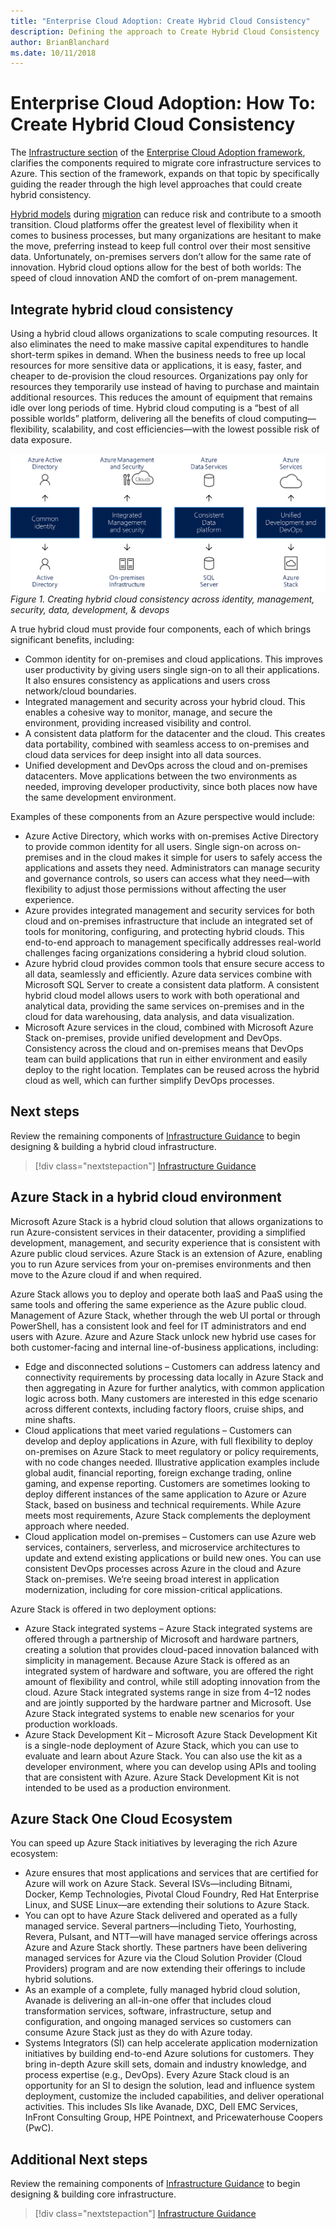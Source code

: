 ```yaml
---
title: "Enterprise Cloud Adoption: Create Hybrid Cloud Consistency" 
description: Defining the approach to Create Hybrid Cloud Consistency
author: BrianBlanchard
ms.date: 10/11/2018
---
```

# Enterprise Cloud Adoption: How To: Create Hybrid Cloud Consistency

The [Infrastructure section](../overview.md) of the [Enterprise Cloud Adoption framework](../../overview.md), clarifies the components required to migrate core infrastructure services to Azure. This section of the framework, expands on that topic by specifically guiding the reader through the high level approaches that could create hybrid consistency.

[Hybrid models](../../getting-started/cloud-deployment-models.md) during [migration](../../migration/overview.md) can reduce risk and contribute to a smooth transition. Cloud platforms offer the greatest level of flexibility when it comes to business processes, but many organizations are hesitant to make the move, preferring instead to keep full control over their most sensitive data. Unfortunately, on-premises servers don’t allow for the same rate of innovation. Hybrid cloud options allow for the best of both worlds: The speed of cloud innovation AND the comfort of on-prem management.

## Integrate hybrid cloud consistency

Using a hybrid cloud allows organizations to scale computing resources. It also eliminates the need to make massive capital expenditures to handle short-term spikes in demand. When the business needs to free up local resources for more sensitive data or applications, it is easy, faster, and cheaper to de-provision the cloud resources. Organizations pay only for resources they temporarily use instead of having to purchase and maintain additional resources. This reduces the amount of equipment that remains idle over long periods of time. Hybrid cloud computing is a “best of all possible worlds” platform, delivering all the benefits of cloud computing—flexibility, scalability, and cost efficiencies—with the lowest possible risk of data exposure.

![Creating hybrid cloud consistency across identity, management, security, data, development, & devops](../../_images/hybrid-consistency.png)
*Figure 1. Creating hybrid cloud consistency across identity, management, security, data, development, & devops*

A true hybrid cloud must provide four components, each of which brings significant benefits, including:

* Common identity for on-premises and cloud applications. This improves user productivity by giving users single sign-on to all their applications. It also ensures consistency as applications and users cross network/cloud boundaries.
* Integrated management and security across your hybrid cloud. This enables a cohesive way to monitor, manage, and secure the environment, providing increased visibility and control.
* A consistent data platform for the datacenter and the cloud. This creates data portability, combined with seamless access to on-premises and cloud data services for deep insight into all data sources.
* Unified development and DevOps across the cloud and on-premises datacenters. Move applications between the two environments as needed, improving developer productivity, since both places now have the same development environment.
  
Examples of these components from an Azure perspective would include:

* Azure Active Directory, which works with on-premises Active Directory to provide common identity for all users. Single sign-on across on-premises and in the cloud makes it simple for users to safely access the applications and assets they need. Administrators can manage security and governance controls, so users can access what they need—with flexibility to adjust those permissions without affecting the user experience.
* Azure provides integrated management and security services for both cloud and on-premises infrastructure that include an integrated set of tools for monitoring, configuring, and protecting hybrid clouds. This end-to-end approach to management specifically addresses real-world challenges facing organizations considering a hybrid cloud solution.
* Azure hybrid cloud provides common tools that ensure secure access to all data, seamlessly and efficiently. Azure data services combine with Microsoft SQL Server to create a consistent data platform. A consistent hybrid cloud model allows users to work with both operational and analytical data, providing the same services on-premises and in the cloud for data warehousing, data analysis, and data visualization.
* Microsoft Azure services in the cloud, combined with Microsoft Azure Stack on-premises, provide unified development and DevOps. Consistency across the cloud and on-premises means that DevOps team can build applications that run in either environment and easily deploy to the right location. Templates can be reused across the hybrid cloud as well, which can further simplify DevOps processes.

## Next steps

Review the remaining components of [Infrastructure Guidance](../overview.md) to begin designing & building a hybrid cloud infrastructure.

> [!div class="nextstepaction"]
> [Infrastructure Guidance](../overview.md)

## Azure Stack in a hybrid cloud environment

Microsoft Azure Stack is a hybrid cloud solution that allows organizations to run Azure-consistent services in their datacenter, providing a simplified development, management, and security experience that is consistent with Azure public cloud services. Azure Stack is an extension of Azure, enabling you to run Azure services from your on-premises environments and then move to the Azure cloud if and when required.

Azure Stack allows you to deploy and operate both IaaS and PaaS using the same tools and offering the same experience as the Azure public cloud. Management of Azure Stack, whether through the web UI portal or through PowerShell, has a consistent look and feel for IT administrators and end users with Azure.
Azure and Azure Stack unlock new hybrid use cases for both customer-facing and internal line-of-business applications, including:

* Edge and disconnected solutions – Customers can address latency and connectivity requirements by processing data locally in Azure Stack and then aggregating in Azure for further analytics, with common application logic across both. Many customers are interested in this edge scenario across different contexts, including factory floors, cruise ships, and mine shafts.
* Cloud applications that meet varied regulations – Customers can develop and deploy applications in Azure, with full flexibility to deploy on-premises on Azure Stack to meet regulatory or policy requirements, with no code changes needed. Illustrative application examples include global audit, financial reporting, foreign exchange trading, online gaming, and expense reporting. Customers are sometimes looking to deploy different instances of the same application to Azure or Azure Stack, based on business and technical requirements. While Azure meets most requirements, Azure Stack complements the deployment approach where needed.
* Cloud application model on-premises – Customers can use Azure web services, containers, serverless, and microservice architectures to update and extend existing applications or build new ones. You can use consistent DevOps processes across Azure in the cloud and Azure Stack on-premises. We’re seeing broad interest in application modernization, including for core mission-critical applications.

Azure Stack is offered in two deployment options:

* Azure Stack integrated systems – Azure Stack integrated systems are offered through a partnership of Microsoft and hardware partners, creating a solution that provides cloud-paced innovation balanced with simplicity in management. Because Azure Stack is offered as an integrated system of hardware and software, you are offered the right amount of flexibility and control, while still adopting innovation from the cloud. Azure Stack integrated systems range in size from 4–12 nodes and are jointly supported by the hardware partner and Microsoft. Use Azure Stack integrated systems to enable new scenarios for your production workloads.
* Azure Stack Development Kit – Microsoft Azure Stack Development Kit is a single-node deployment of Azure Stack, which you can use to evaluate and learn about Azure Stack. You can also use the kit as a developer environment, where you can develop using APIs and tooling that are consistent with Azure. Azure Stack Development Kit is not intended to be used as a production environment.

## Azure Stack One Cloud Ecosystem

You can speed up Azure Stack initiatives by leveraging the rich Azure ecosystem:

* Azure ensures that most applications and services that are certified for Azure will work on Azure Stack. Several ISVs—including Bitnami, Docker, Kemp Technologies, Pivotal Cloud Foundry, Red Hat Enterprise Linux, and SUSE Linux—are extending their solutions to Azure Stack.
* You can opt to have Azure Stack delivered and operated as a fully managed service. Several partners—including Tieto, Yourhosting, Revera, Pulsant, and NTT—will have managed service offerings across Azure and Azure Stack shortly. These partners have been delivering managed services for Azure via the Cloud Solution Provider (Cloud Providers) program and are now extending their offerings to include hybrid solutions.
* As an example of a complete, fully managed hybrid cloud solution, Avanade is delivering an all-in-one offer that includes cloud transformation services, software, infrastructure, setup and configuration, and ongoing managed services so customers can consume Azure Stack just as they do with Azure today.
* Systems Integrators (SI) can help accelerate application modernization initiatives by building end-to-end Azure solutions for customers. They bring in-depth Azure skill sets, domain and industry knowledge, and process expertise (e.g., DevOps). Every Azure Stack cloud is an opportunity for an SI to design the solution, lead and influence system deployment, customize the included capabilities, and deliver operational activities. This includes SIs like Avanade, DXC, Dell EMC Services, InFront Consulting Group, HPE Pointnext, and Pricewaterhouse Coopers (PwC).

## Additional Next steps

Review the remaining components of [Infrastructure Guidance](../overview.md) to begin designing & building core infrastructure.

> [!div class="nextstepaction"]
> [Infrastructure Guidance](../overview.md)